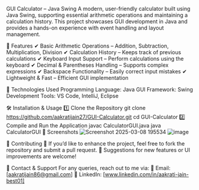 GUI Calculator – Java Swing 
A modern, user-friendly calculator built using Java Swing, supporting essential arithmetic operations and maintaining a calculation history. This project showcases GUI development in Java and provides a hands-on experience with event handling and layout management.

🚀 Features
✔ Basic Arithmetic Operations – Addition, Subtraction, Multiplication, Division
✔ Calculation History – Keeps track of previous calculations
✔ Keyboard Input Support – Perform calculations using the keyboard
✔ Decimal & Parentheses Handling – Supports complex expressions
✔ Backspace Functionality – Easily correct input mistakes
✔ Lightweight & Fast – Efficient GUI implementation

🔧 Technologies Used
Programming Language: Java
GUI Framework: Swing
Development Tools: VS Code, IntelliJ, Eclipse

🛠️ Installation & Usage
1️⃣ Clone the Repository
git clone https://github.com/aakratijain27/GUI-Calculator.git
cd GUI-Calculator
2️⃣ Compile and Run the Application
javac CalculatorGUI.java
java CalculatorGUI
📸 Screenshots
![Screenshot 2025-03-08 195534](https://github.com/user-attachments/assets/bc2b3094-059c-477c-a056-b992a9c315bd)
![image](https://github.com/user-attachments/assets/53691364-dcab-42fa-a82e-fdc4e6473fc6)

🤝 Contributing
🔹 If you’d like to enhance the project, feel free to fork the repository and submit a pull request.
🔹 Suggestions for new features or UI improvements are welcome!

📩 Contact & Support
For any queries, reach out to me via:
📧 Email: [aakratijain86@gmail.com]
🔗 LinkedIn: [www.linkedin.com/in/aakrati-jain-best01]

